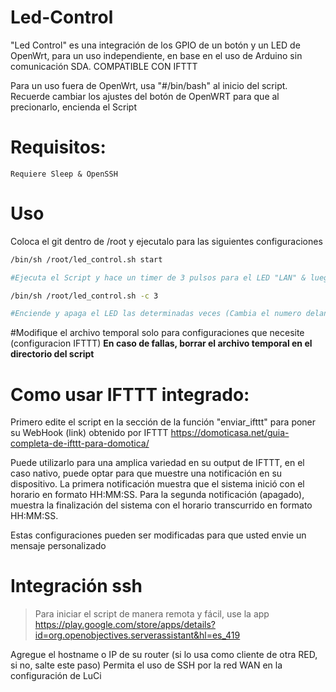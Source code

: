 # Led-Control
"Led Control" es una integración de los GPIO de un botón y un LED de OpenWrt, para un uso independiente, en base en el uso de Arduino sin comunicación SDA. COMPATIBLE CON IFTTT


Para un uso fuera de OpenWrt, usa "#/bin/bash" al inicio del script.
Recuerde cambiar los ajustes del botón de OpenWRT para que al precionarlo, encienda el Script

# Requisitos:
`Requiere
Sleep & OpenSSH `


# Uso

Coloca el git dentro de /root y ejecutalo para las siguientes configuraciones

```bash
/bin/sh /root/led_control.sh start 

#Ejecuta el Script y hace un timer de 3 pulsos para el LED "LAN" & luego de haber hecho el de 3 pulsos, cambia automaticamente para 2 pulsos (intervalo entre 3 y 2 pulsos automaticos [Usando un archivo TEMP])

/bin/sh /root/led_control.sh -c 3 

#Enciende y apaga el LED las determinadas veces (Cambia el numero delante de "-c" para cambiar las veces que se repita el encenido del LED)
```

#Modifique el archivo temporal solo para configuraciones que necesite (configuracion IFTTT)
**En caso de fallas, borrar el archivo temporal en el directorio del script**


# Como usar IFTTT integrado:

Primero edite el script en la sección de la función "enviar_ifttt" para poner su WebHook (link) obtenido por IFTTT
https://domoticasa.net/guia-completa-de-ifttt-para-domotica/

Puede utilizarlo para una amplica variedad en su output de IFTTT, en el caso nativo, puede optar para que muestre una notificación en su dispositivo.
La primera notificación muestra que el sistema inició con el horario en formato HH:MM:SS. Para la segunda notificación (apagado), muestra la finalización del sistema con el horario transcurrido en formato HH:MM:SS.

Estas configuraciones pueden ser modificadas para que usted envie un mensaje personalizado

# Integración ssh
> Para iniciar el script de manera remota y fácil, use la app https://play.google.com/store/apps/details?id=org.openobjectives.serverassistant&hl=es_419

Agregue el hostname o IP de su router (si lo usa como cliente de otra RED, si no, salte este paso)
Permita el uso de SSH por la red WAN en la configuración de LuCi

